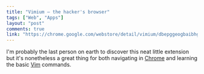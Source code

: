 ```yaml
---
title: "Vimium – the hacker's browser" 
tags: ["Web", "Apps"]
layout: "post"
comments: true
link: "https://chrome.google.com/webstore/detail/vimium/dbepggeogbaibhgnhhndojpepiihcmeb"
---
```


I'm probably the last person on earth to discover this neat little extension but it's nonetheless a great thing for both navigating in [Chrome](http://www.google.com/chrome) and learning the basic [Vim](http://www.vim.org/) commands.
